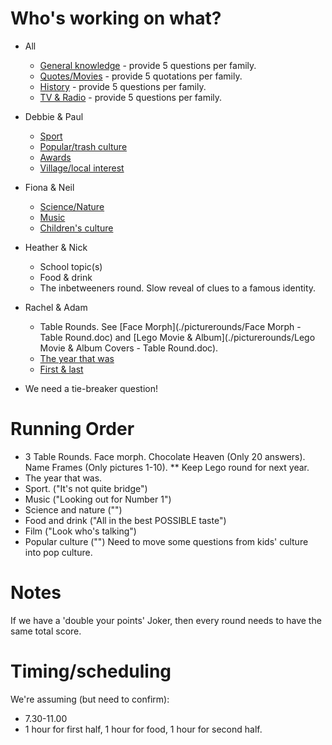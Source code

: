 Who's working on what?
======================

* All
  * [General knowledge](./rounds/generalKnowledge.md) - provide 5 questions per family.
  * [Quotes/Movies](./rounds/quotesFromMovies.md) - provide 5 quotations per family.
  * [History](./rounds/history.md) - provide 5 questions per family.
  * [TV & Radio](./rounds/tvRadio.md) - provide 5 questions per family.
* Debbie & Paul
  * [Sport](./rounds/sports.md)
  * [Popular/trash culture](./rounds/popCulture.md)
  * [Awards](./rounds/awards.md)
  * [Village/local interest](./rounds/theVillage.md)
* Fiona & Neil
  * [Science/Nature](./rounds/science.md)
  * [Music](./rounds/music.md)
  * [Children's culture](./rounds/childrensCulture.md)
* Heather & Nick
  * School topic(s)
  * Food & drink
  * The inbetweeners round. Slow reveal of clues to a famous identity.
* Rachel & Adam
  * Table Rounds. See [Face Morph](./picturerounds/Face Morph - Table Round.doc) and [Lego Movie & Album](./picturerounds/Lego Movie & Album Covers - Table Round.doc).
  * [The year that was](./rounds/theYearThatWas.md)
  * [First & last](./rounds/firstsAndLasts.md)

* We need a tie-breaker question!

Running Order
=============
* 3 Table Rounds. Face morph. Chocolate Heaven (Only 20 answers). Name Frames (Only pictures 1-10).
** Keep Lego round for next year.
* The year that was.
* Sport. ("It's not quite bridge")
* Music ("Looking out for Number 1")
* Science and nature ("")
* Food and drink ("All in the best POSSIBLE taste")
* Film ("Look who's talking")
* Popular culture ("") Need to move some questions from kids' culture into pop culture.

Notes
=====
If we have a 'double your points' Joker, then every round needs to have the same total score.

Timing/scheduling
=================
We're assuming (but need to confirm):
* 7.30-11.00
* 1 hour for first half, 1 hour for food, 1 hour for second half.

